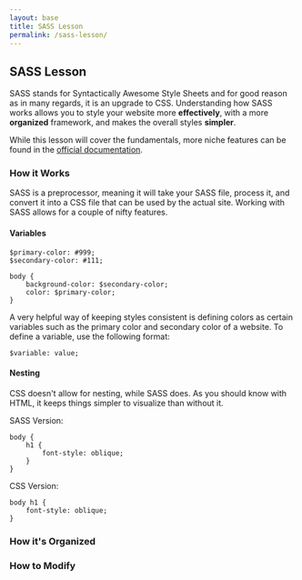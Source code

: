 ```yaml
---
layout: base
title: SASS Lesson
permalink: /sass-lesson/
---
```


## SASS Lesson
SASS stands for Syntactically Awesome Style Sheets and for good reason as in many regards, it is an upgrade to CSS. Understanding how SASS works allows you to style your website more **effectively**, with a more **organized** framework, and makes the overall styles **simpler**.

While this lesson will cover the fundamentals, more niche features can be found in the <a href="https://sass-lang.com/" target="_blank">official documentation</a>. 

### How it Works
SASS is a preprocessor, meaning it will take your SASS file, process it, and convert it into a CSS file that can be used by the actual site. Working with SASS allows for a couple of nifty features.

#### Variables
```
$primary-color: #999;
$secondary-color: #111;

body {
    background-color: $secondary-color;
    color: $primary-color;
}
```

A very helpful way of keeping styles consistent is defining colors as certain variables such as the primary color and secondary color of a website. To define a variable, use the following format:

```
$variable: value;
```

#### Nesting
CSS doesn't allow for nesting, while SASS does. As you should know with HTML, it keeps things simpler to visualize than without it.

SASS Version:
```
body {
    h1 {
        font-style: oblique;
    }
}
```

CSS Version:
```
body h1 {
    font-style: oblique;
}
```

### How it's Organized

### How to Modify
